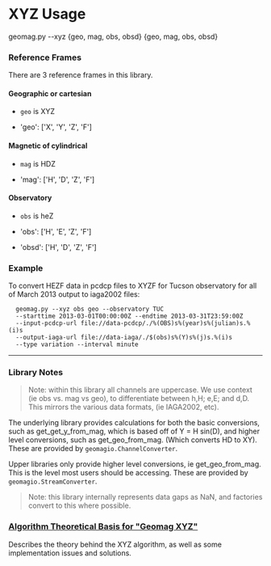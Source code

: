 
# XYZ Usage #

geomag.py --xyz {geo, mag, obs, obsd} {geo, mag, obs, obsd}

### Reference Frames ###

There are 3 reference frames in this library.

#### Geographic or cartesian ####

 - `geo` is XYZ

 - 'geo':  ['X', 'Y', 'Z', 'F']

#### Magnetic of cylindrical ####

 - `mag` is HDZ

 - 'mag':  ['H', 'D', 'Z', 'F']

#### Observatory ####

 - `obs` is heZ

 - 'obs':  ['H', 'E', 'Z', 'F']
 - 'obsd': ['H', 'D', 'Z', 'F']

### Example ###

To convert HEZF data in pcdcp files to XYZF for Tucson observatory for all of
March 2013 output to iaga2002 files:

      geomag.py --xyz obs geo --observatory TUC
      --starttime 2013-03-01T00:00:00Z --endtime 2013-03-31T23:59:00Z
      --input-pcdcp-url file://data-pcdcp/./%(OBS)s%(year)s%(julian)s.%(i)s
      --output-iaga-url file://data-iaga/./$(obs)s%(Y)s%(j)s.%(i)s
      --type variation --interval minute

---
### Library Notes ###

> Note: within this library all channels are uppercase.
> We use context (ie obs vs. mag vs geo), to differentiate between h,H; e,E;
> and d,D. This mirrors the various data formats, (ie IAGA2002, etc).

The underlying library provides calculations for both the basic conversions,
such as get_get_y_from_mag, which is based off of Y = H sin(D), and higher
level conversions, such as get_geo_from_mag. (Which converts HD to XY).
These are provided by `geomagio.ChannelConverter`.

Upper libraries only provide higher level conversions, ie get_geo_from_mag.
This is the level most users should be accessing.
These are provided by `geomagio.StreamConverter`.

> Note: this library internally represents data gaps as NaN, and factories
> convert to this where possible.

### [Algorithm Theoretical Basis for "Geomag XYZ"](XYZ.md) ###
Describes the theory behind the XYZ algorithm, as well as some implementation
issues and solutions.
